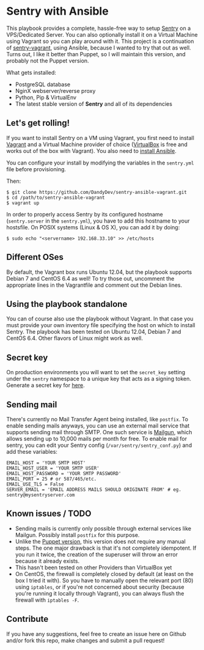 # Sentry with Ansible

This playbook provides a complete, hassle-free way to setup
[Sentry](https://github.com/getsentry/sentry) on a VPS/Dedicated Server.
You can also optionally install it on a Virtual Machine using Vagrant so you
can play around with it.
This project is a continuation of
[sentry-vagrant](https://github.com/DandyDev/sentry-vagrant), using Ansible,
because I wanted to try that out as well.
Turns out, I like it better than Puppet, so I will maintain this version, and
probably not the Puppet version.

What gets installed:

* PostgreSQL database
* NginX webserver/reverse proxy
* Python, Pip & VirtualEnv
* The latest stable version of **Sentry** and all of its dependencies

## Let's get rolling!

If you want to install Sentry on a VM using Vagrant, you first need to install
[Vagrant](http://www.vagrantup.com/) and a Virtual Machine provider of choice
([VirtualBox](https://www.virtualbox.org/) is free and works out of the box
with Vagrant).
You also need to [install Ansible](http://docs.ansible.com/intro_installation.html).

You can configure your install by modifying the variables in the `sentry.yml`
file before provisioning.

Then: 

```
$ git clone https://github.com/DandyDev/sentry-ansible-vagrant.git
$ cd /path/to/sentry-ansible-vagrant
$ vagrant up
```

In order to properly access Sentry by its configured hostname (`sentry.server`
in the `sentry.yml`), you have to add this hostname to your hostsfile.
On POSIX systems (Linux & OS X), you can add it by doing:

```
$ sudo echo "<servername> 192.168.33.10" >> /etc/hosts
```

## Different OSes

By default, the Vagrant box runs Ubuntu 12.04, but the playbook supports Debian
7 and CentOS 6.4 as well! To try those out, uncomment the appropriate lines in
the Vagrantfile and comment out the Debian lines.

## Using the playbook standalone

You can of course also use the playbook without Vagrant. In that case you must
provide your own inventory file specifying the host on which to install Sentry.
The playbook has been tested on Ubuntu 12.04, Debian 7 and CentOS 6.4. Other
flavors of Linux might work as well.

## Secret key

On production environments you will want to set the `secret_key` setting under
the `sentry` namespace to a unique key that acts as a signing token. Generate a
secret key for [here](http://www.miniwebtool.com/django-secret-key-generator/).

## Sending mail

There's currently no Mail Transfer Agent being installed, like `postfix`.
To enable sending mails anyways, you can use an external mail service that
supports sending mail through SMTP. One such service is
[Mailgun](http://www.mailgun.com), which allows sending up to 10,000 mails per
month for free.
To enable mail for sentry, you can edit your Sentry config
(`/var/sentry/sentry_conf.py`) and add these variables:

```
EMAIL_HOST = 'YOUR SMTP HOST'
EMAIL_HOST_USER = 'YOUR SMTP USER'
EMAIL_HOST_PASSWORD = 'YOUR SMTP PASSWORD'
EMAIL_PORT = 25 # or 587/465/etc.
EMAIL_USE_TLS = False
SERVER_EMAIL = 'EMAIL ADDRESS MAILS SHOULD ORIGINATE FROM' # eg. sentry@mysentryserver.com
```

## Known issues / TODO

* Sending mails is currently only possible through external services like Mailgun.
  Possibly install `postfix` for this purpose.
* Unlike the [Puppet version](https://github.com/DandyDev/sentry-vagrant), this
  version does not require any manual steps. The one major drawback is that
  it's not completely idempotent. If you run it twice, the creation of the
  superuser will throw an error because it already exists.
* This hasn't been tested on other Providers than VirtualBox yet
* On CentOS, the firewall is completely closed by default (at least on the box
  I tried it with).
  So you have to manually open the relevant port (80) using `iptables`, or if
  you're not concerned about security (because you're running it locally
  through Vagrant), you can always flush the firewall with `iptables -F`.

## Contribute

If you have any suggestions, feel free to create an issue here on Github and/or
fork this repo, make changes and submit a pull request!

